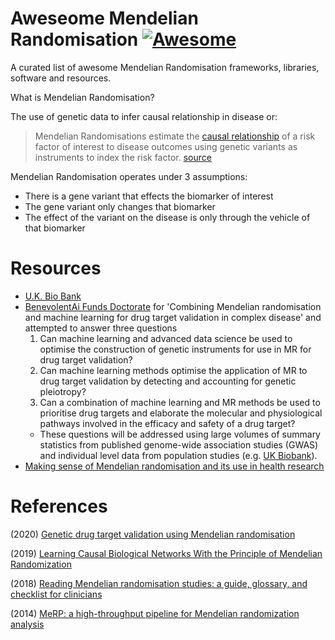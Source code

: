 # Aweseome Mendelian Randomisation [![Awesome](https://cdn.rawgit.com/sindresorhus/awesome/d7305f38d29fed78fa85652e3a63e154dd8e8829/media/badge.svg)](https://github.com/sindresorhus/awesome) 

A curated list of awesome Mendelian Randomisation frameworks, libraries, software and resources.

What is Mendelian Randomisation? 

The use of genetic data to infer causal relationship in disease or: 

>  Mendelian Randomisations estimate the [causal relationship](https://ftp.cs.ucla.edu/pub/stat_ser/r350-reprint.pdf) of a risk factor of interest to disease outcomes using genetic variants as instruments to index the risk factor. [source](https://www.nature.com/articles/s41467-020-16969-0)

Mendelian Randomisation operates under 3 assumptions:
* There is a gene variant that effects the biomarker of interest
* The gene variant only changes that biomarker
* The effect of the variant on the disease is only through the vehicle of that biomarker 

# Resources

* [U.K. Bio Bank](https://www.ukbiobank.ac.uk/)
* [BenevolentAi Funds Doctorate](https://www.ucl.ac.uk/aihealth-cdt/combining-mendelian-randomisation-and-machine-learning-drug-target-validation-complex-disease) for 'Combining Mendelian randomisation and machine learning for drug target validation in complex disease' and attempted to answer three questions
  1. Can machine learning and advanced data science be used to optimise the construction of genetic instruments for use in MR for drug target validation?
  2. Can machine learning methods optimise the application of MR to drug target validation by detecting and accounting for genetic pleiotropy?
  3. Can a combination of machine learning and MR methods be used to prioritise drug targets and elaborate the molecular and physiological pathways involved in the efficacy and safety of a drug target?
  * These questions will be addressed using large volumes of summary statistics from published genome-wide association studies (GWAS) and individual level data from population studies (e.g. [UK Biobank](https://www.ukbiobank.ac.uk/)).
* [Making sense of Mendelian randomisation and its use in health research](https://github.com/sevenTMers/awesome-mendelian-randomisation/blob/main/resources/PHW_Mendelian_Randomisation_User_Guide.pdf)


# References 

(2020) [Genetic drug target validation using Mendelian randomisation](https://www.nature.com/articles/s41467-020-16969-0)

(2019) [Learning Causal Biological Networks With the Principle of Mendelian Randomization](https://www.ncbi.nlm.nih.gov/pmc/articles/PMC6536645/)

(2018) [Reading Mendelian randomisation studies: a guide, glossary, and checklist for clinicians](https://www.bmj.com/content/362/bmj.k601)

(2014) [MeRP: a high-throughput pipeline for Mendelian randomization analysis](https://academic.oup.com/bioinformatics/article/31/6/957/215107) 
